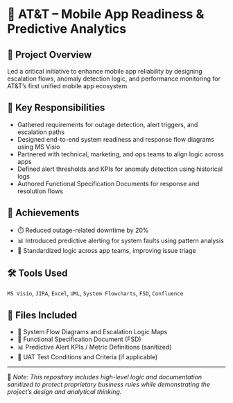 # 📱 AT&T – Mobile App Readiness & Predictive Analytics

## 📌 Project Overview
Led a critical initiative to enhance mobile app reliability by designing escalation flows, anomaly detection logic, and performance monitoring for AT&T’s first unified mobile app ecosystem.

## 🧩 Key Responsibilities
- Gathered requirements for outage detection, alert triggers, and escalation paths
- Designed end-to-end system readiness and response flow diagrams using MS Visio
- Partnered with technical, marketing, and ops teams to align logic across apps
- Defined alert thresholds and KPIs for anomaly detection using historical logs
- Authored Functional Specification Documents for response and resolution flows

## 🚀 Achievements
- ⏱️ Reduced outage-related downtime by 20%
- 📊 Introduced predictive alerting for system faults using pattern analysis
- 🤝 Standardized logic across app teams, improving issue triage

## 🛠️ Tools Used
`MS Visio`, `JIRA`, `Excel`, `UML`, `System Flowcharts`, `FSD`, `Confluence`

## 📁 Files Included
- 🔄 System Flow Diagrams and Escalation Logic Maps
- 📄 Functional Specification Document (FSD)
- 📊 Predictive Alert KPIs / Metric Definitions (sanitized)
- 🧪 UAT Test Conditions and Criteria (if applicable)

---

📌 *Note: This repository includes high-level logic and documentation sanitized to protect proprietary business rules while demonstrating the project’s design and analytical thinking.*
